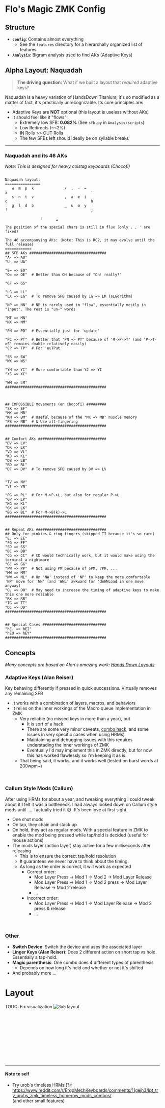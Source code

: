 
# Flo's Magic ZMK Config

## Structure
- **`config`**: Contains almost everything
  - See the `features` directory for a hierarchally organized list of features
- **`Analysis`**: Bigram analysis used to find AKs (Adaptive Keys)

## Alpha Layout: Naquadah
> **The driving question:** What if we built a layout that _required_ adaptive keys?

Naquadah is a heavy variation of HandsDown Titanium, it's so modified as a matter of fact, it's practically unrecognizable.
Its core principles are:
- Adaptive Keys are **NOT** optional (this layout is useless without AKs)
- It should feel like it "flows":
  - Extremely low SFB: **0.082%** (See `sfb.py` in `Analysis/scripts`)
  - Low Redirects (~<2%)
  - IN Rolls >> OUT Rolls
  - The few SFBs left should ideally be on syllable breaks
---
### Naquadah and its 46 AKs
_Note: This is designed for heavy colstag keyboards (Chocofi)_

```

Naquadah layout:
================
   w  m  p  k              /  .  -  =
x                                      '
   s  n  t  v              ,  a  e  i
c                                      h
   g  l  d  b              _  u  o  y
f                                      j

                r      ␣

The position of the special chars is still in flux (only . , ' are fixed)

The 46 accompanying AKs: (Note: This is RC2, it may evolve until the full release)
============
## SFB AKs ###################################
"A- => AU" 
"U- => UA" 

"E= => EO" 
"O= => OE"  # Better than OH because of "Oh! really?"

"GF => GS" 

"LG => LL" 
"LX => LG"  # To remove SFB caused by LG => LM (aLGorithm)

"NP => NN"  # NP is rarely used in "flow", essentially mostly in "input". The rest is "un-" words

"MT => MN" 
"NX => NM" 

"PN => PD"  # Essentially just for 'update'

"PC => PT"  # Better that "PN => PT" because of 'M->P->T' (and 'P->T->S' remains doable relatively easily)
"CP => TP"  # For 'ouTPut'

"SR => SW" 
"WX => WS" 

"YH => YI"  # More comfortable than YJ => YI
"XS => XC" 

"WM => LM" 
##############################################



## IMPOSSIBLE Movements (on Chocofi) #########
"SX => SF" 
"MK => MB" 
"KM => BM"  # Useful because of the "MK => MB" muscle memory
"PB => NB"  # & Use alt-fingering
##############################################


## Comfort AKs ###############################
"DV => LV" 
"DK => LK" 
"VD => VL" 
"KD => KL" 
"DB => LB" 
"BD => BL" 
"DF => DV"  # To remove SFB caused by DV => LV


"TV => NV" 
"VT => VN" 

"PG => PL"  # For M->P->L, but also for regular P->L
"GP => LP" 
"KG => KL" 
"GK => LK" 
"BG => BL"  # For M->B(k)->L
##############################################


## Repeat AKs ################################
## Only for pinkies & ring fingers (skipped II because it's so rare)
"E. => EE" 
"FG => FF" 
"SD => SS" 
"BC => BB" 
"CG => CC"  # CD would technically work, but it would make using the terminal a nightmare
"GC => GG" 
"PW => PP"  # Not using PM because of 6PM, 7PM, ...
"MW => MM" 
"NW => NL"  # On 'NW' instead of 'NP' to keep the more comfortable 'NP' move for 'NN' (and 'WNL' awkward for 'doWNLoad in one move anyway)
"O. => OO"  # May need to increase the timing of adaptive keys to make this one more reliable
"RX => RR" 
"TG => TT" 
"DC => DD" 
##############################################


## Special Cases #############################
"hE. => hEI"
"hEU => hEY"
##############################################
```

## Concepts
_Many concepts are based on Alan's amazing work: [Hands Down Layouts](https://sites.google.com/alanreiser.com/handsdown/home/hands-down-neu)_


### Adaptive Keys (Alan Reiser)
Key behaving differently if pressed in quick successions. Virtually removes any remaining SFB
- It works with a combination of layers, macros, and behaviors
- It relies on the inner workings of the Macro queue implementation in ZMK
  - Very reliable (no missed keys in more than a year), but
    - It is sort of a hack
    - There are some very minor caveats, [combo hack](config/features/hands_down/adaptive_keys/combos.dtsi), and some issues in very specific cases when using HRMs)
    - Maintaining and debugging issues with this requires understading the inner workings of ZMK
    - Eventually I'd may implement this in ZMK directly, but for now this has worked flawlessly so I'm keeping it as is.
  - That being said, it works, and it works well (tested on burst words at 200wpm+)

<br/>

### Callum Style Mods (Callum)
After using HRMs for about a year, and tweaking everything I could tweak about it I felt it was a bottleneck. I had always looked down on Callum style mods until .... I actually tried it 😅. It's been love at first sight.
- One shot mods
- On tap, they chain and stack up
- On hold, they act as regular mods. With a special feature in ZMK to enable the mod being pressed while tap/hold is decided (useful for mouse actions)
- The mods layer (action layer) stay active for a few milliseconds after releasing
  - This is to ensure the correct tap/hold resolution
  - It guarantees we never have to think about the timing.
  - As long as the order is correct, it will work as expected
    - Correct order: 
      - Mod Layer Press -> Mod 1 -> Mod 2 -> Mod Layer Release 
      - Mod Layer Press -> Mod 1 -> Mod 2 press -> Mod Layer Release -> Mod 2 release
      - ...
    - Incorrect order:
      - Mod Layer Press -> Mod 1 -> Mod Layer Release -> Mod 2 press & release
      - ...
        
<br/>

### Other
- **Switch Device**: Switch the device and uses the associated layer
- **Linger Keys (Alan Reiser)**: Does 2 different action on short tap vs hold. Essentially a tap-hold.
- **Magic parenthesis**: One combo does 4 different types of parenthesis
  - Depends on how long it's held and whether or not it's shifted
- And probably more ...


# Layout
TODO: Fix visualization
![3x5 layout](./keymap-drawer/corne.svg)


<br/>
<br/>
<br/>
<br/>
<br/>
<br/>
<br/>
<br/>
<br/>

---
#### Note to self

- Try urob's timeless HRMs (?): https://www.reddit.com/r/ErgoMechKeyboards/comments/11gejh3/lpt_try_urobs_zmk_timeless_homerow_mods_combos/  
(and other small features)
